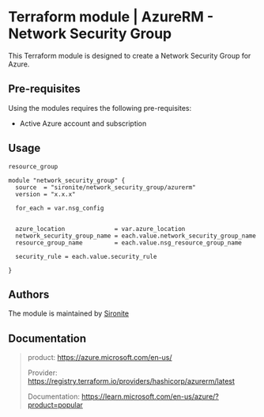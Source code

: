 # Terraform module | AzureRM - Network Security Group

This Terraform module is designed to create a Network Security Group for Azure.

## Pre-requisites

Using the modules requires the following pre-requisites:
 * Active Azure account and subscription 

## Usage

`resource_group`

```hcl
module "network_security_group" {
  source  = "sironite/network_security_group/azurerm"
  version = "x.x.x"

  for_each = var.nsg_config


  azure_location              = var.azure_location
  network_security_group_name = each.value.network_security_group_name
  resource_group_name         = each.value.nsg_resource_group_name

  security_rule = each.value.security_rule

}

```

## Authors

The module is maintained by [Sironite](https://github.com/sironite)

## Documentation

> product: https://azure.microsoft.com/en-us/
> 
> Provider: https://registry.terraform.io/providers/hashicorp/azurerm/latest
> 
> Documentation: https://learn.microsoft.com/en-us/azure/?product=popular
